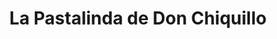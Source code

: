 ---
title: "La Pastalinda de Don Chiquillo"
url: /ciudad-autonoma-de-buenos-aires/la-pastalinda-de-don-chiquillo/
shop: confitería
---